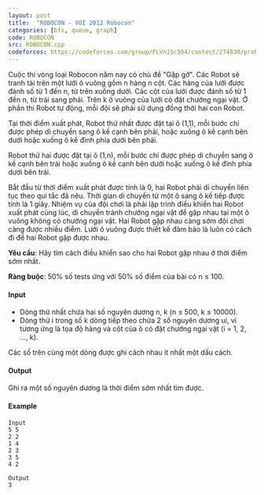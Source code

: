 ```yaml
---
layout: post
title:  "ROBOCON - VOI 2012 Robocon"
categories: [bfs, queue, graph]
code: ROBOCON
src: ROBOCON.cpp
codeforces: https://codeforces.com/group/FLVn1Sc504/contest/274830/problem/V
---
```



Cuộc thi vòng loại Robocon năm nay có chủ đề "Gặp gỡ". Các Robot sẽ tranh tài trên một lưới ô vuông gồm n hàng n cột. Các hàng của lưới được đánh số từ 1 đến n, từ trên xuống dưới. Các cột của lưới được đánh số từ 1 đến n, từ trái sang phải. Trên k ô vuông của lưới có đặt chướng ngại vật. Ở phần thi Robot tự động, mỗi đội sẽ phải sử dụng đồng thời hai con Robot.  
  
Tại thời điểm xuất phát, Robot thứ nhất được đặt tại ô (1,1), mỗi bước chỉ được phép di chuyển sang ô kề cạnh bên phải, hoặc xuống ô kề cạnh bên dưới hoặc xuống ô kề đỉnh phía dưới bên phải.  
  
Robot thứ hai được đặt tại ô (1,n), mỗi bước chỉ được phép di chuyển sang ô kề cạnh bên trái hoặc xuống ô kề cạnh bên dưới hoặc xuống ô kề đỉnh phía dưới bên trái.  
  
Bắt đầu từ thời điểm xuất phát được tính là 0, hai Robot phải di chuyển liên tục theo qui tắc đã nêu. Thời gian di chuyển từ một ô sang ô kế tiếp được tính là 1 giây. Nhiệm vụ của đội chơi là phải lập trình điều khiển hai Robot xuất phát cùng lúc, di chuyển tránh chướng ngại vật để gặp nhau tại một ô vuông không có chướng ngại vật. Hai Robot gặp nhau càng sớm đội chơi càng được nhiều điểm. Lưới ô vuông được thiết kế đảm bảo là luôn có cách đi để hai Robot gặp được nhau.  
  
**Yêu cầu**: Hãy tìm cách điều khiển sao cho hai Robot gặp nhau ở thời điểm sớm nhất.

**Ràng buộc**: 50% số tests ứng với 50% số điểm của bài có n ≤ 100.

#### Input

*   Dòng thứ nhất chứa hai số nguyên dương n, k (n ≤ 500, k ≤ 10000).
*   Dòng thứ i trong số k dòng tiếp theo chứa 2 số nguyên dương ui, vi tương ứng là tọa độ hàng và cột của ô có đặt chướng ngại vật (i = 1, 2, ..., k).

Các số trên cùng một dòng được ghi cách nhau ít nhất một dấu cách.

#### Output

Ghi ra một số nguyên dương là thời điểm sớm nhất tìm được.

#### Example

```
Input
5 5  
2 2  
1 4  
2 3  
3 5  
4 2

Output
3

```

<!--more-->

